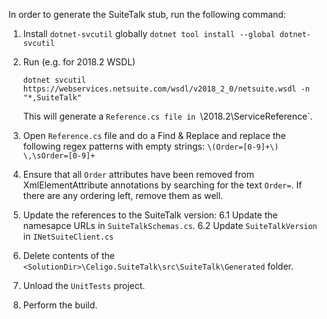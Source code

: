 ﻿In order to generate the SuiteTalk stub, run the following command:

1. Install `dotnet-svcutil` globally
   `dotnet tool install --global dotnet-svcutil`

2. Run (e.g. for 2018.2 WSDL)

   ```
   dotnet svcutil https://webservices.netsuite.com/wsdl/v2018_2_0/netsuite.wsdl -n "*,SuiteTalk"
   ```

   This will generate a `Reference.cs file in `<SolutionDir>\2018.2\ServiceReference`. 
   
3. Open `Reference.cs` file and do a Find & Replace and replace the following regex patterns with empty strings:
    `\(Order=[0-9]+\)`
    `\,\sOrder=[0-9]+`

4. Ensure that all `Order` attributes have been removed from XmlElementAttribute annotations by searching for the text `Order=`.
   If there are any ordering left, remove them as well.

5. Update the references to the SuiteTalk version:
	6.1 Update the namesapce URLs in `SuiteTalkSchemas.cs`. 
	6.2 Update `SuiteTalkVersion` in `INetSuiteClient.cs`

6. Delete contents of the `<SolutionDir>\Celigo.SuiteTalk\src\SuiteTalk\Generated` folder.

7. Unload the `UnitTests` project. 

8. Perform the build.